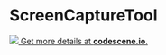 # ScreenCaptureTool

[![](https://codescene.io/projects/5719/status.svg) Get more details at **codescene.io**.](https://codescene.io/projects/5719/jobs/latest-successful/results)

